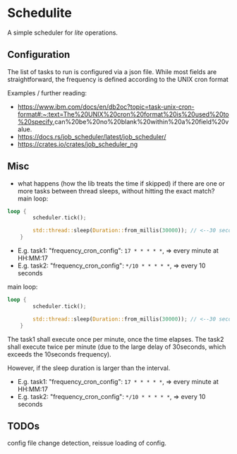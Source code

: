 # Schedulite

A simple scheduler for *lite* operations.

## Configuration

The list of tasks to run is configured via a json file.
While most fields are straightforward, the frequency is defined according to the UNIX cron format

Examples /  further reading:

- <https://www.ibm.com/docs/en/db2oc?topic=task-unix-cron-format#:~:text=The%20UNIX%20cron%20format%20is%20used%20to%20specify>,can%20be%20no%20blank%20within%20a%20field%20value.
- <https://docs.rs/job_scheduler/latest/job_scheduler/>
- <https://crates.io/crates/job_scheduler_ng>

## Misc

- what happens (how the lib treats the time if skipped) if there are one or more tasks between thread sleeps, without hitting the exact match?
main loop:

```rust
loop {
        scheduler.tick();

        std::thread::sleep(Duration::from_millis(30000)); // <--30 seconds delay
    }
```

- E.g. task1: "frequency_cron_config": `17 * * * * *`, => every minute at HH:MM:17
- E.g. task2: "frequency_cron_config": `*/10 * * * * *`, => every 10 seconds

main loop:

```rust
loop {
        scheduler.tick();

        std::thread::sleep(Duration::from_millis(30000)); // <--30 seconds delay
    }
```

The task1 shall execute once per minute, once the time elapses.
The task2 shall execute twice per minute (due to the large delay of 30seconds, which exceeds the 10seconds frequency).

However, if the sleep duration is larger than the interval.

- E.g. task1: "frequency_cron_config": `17 * * * * *`, => every minute at HH:MM:17
- E.g. task2: "frequency_cron_config": `*/10 * * * * *`, => every 10 seconds

## TODOs

config file change detection, reissue loading of config.
